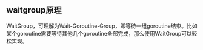## waitgroup原理

WaitGroup，可理解为Wait-Goroutine-Group，即等待一组goroutine结束。比如某个goroutine需要等待其他几个goroutine全部完成，那么使用WaitGroup可以轻松实现。